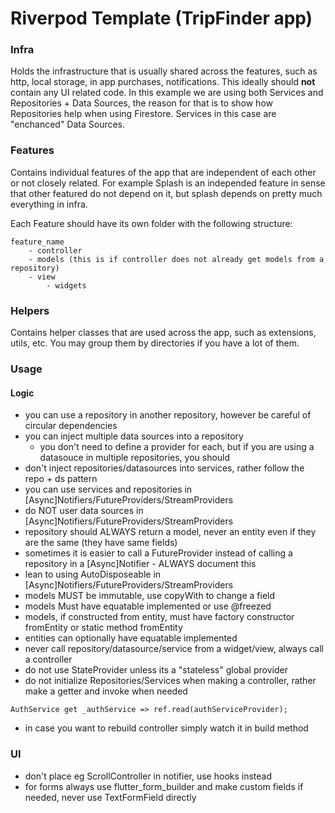 # Riverpod Template (TripFinder app)

### Infra
Holds the infrastructure that is usually shared across the features, such as http, local storage, in app purchases, notifications.
This ideally should __not__ contain any UI related code. 
In this example we are using both Services and Repositories + Data Sources, the reason for that is
to show how Repositories help when using Firestore. Services in this case are "enchanced" Data Sources.

### Features 
Contains individual features of the app that are independent of each other or not closely related.
For example Splash is an independed feature in sense that other featured do not depend on it, but splash depends on pretty much everything in infra.

Each Feature should have its own folder with the following structure:
```
feature_name
    - controller
    - models (this is if controller does not already get models from a repository)
    - view
        - widgets        
```
### Helpers
Contains helper classes that are used across the app, such as extensions, utils, etc.
You may group them by directories if you have a lot of them.
 

### Usage


#### Logic
- you can use a repository in another repository, however be careful of circular dependencies
- you can inject multiple data sources into a repository 
  - you don't need to define a provider for each, but if you are using a datasouce in multiple repositories, you should
- don't inject repositories/datasources into services, rather follow the repo + ds pattern
- you can use services and repositories in [Async]Notifiers/FutureProviders/StreamProviders
- do NOT user data sources in [Async]Notifiers/FutureProviders/StreamProviders
- repository should ALWAYS return a model, never an entity even if they are the same (they have same fields)
- sometimes it is easier to call a FutureProvider instead of calling a repository in a [Async]Notifier - ALWAYS document this 
- lean to using AutoDisposeable in [Async]Notifiers/FutureProviders/StreamProviders 
- models MUST be immutable, use copyWith to change a field
- models Must have equatable implemented or use @freezed
- models, if constructed from entity, must have factory constructor fromEntity or static method fromEntity
- entities can optionally have equatable implemented
- never call repository/datasource/service from a widget/view, always call a controller
- do not use StateProvider unless its a "stateless" global provider
- do not initialize Repositories/Services when making a controller, rather make a getter and invoke when needed
```
AuthService get _authService => ref.read(authServiceProvider);
```
- in case you want to rebuild controller simply watch it in build method



### UI
- don't place eg ScrollController in notifier, use hooks instead 
- for forms always use flutter_form_builder and make custom fields if needed, never use TextFormField directly
